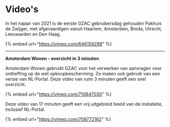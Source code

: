 # Video's

In het najaar van 2021 is de eerste GZAC gebruikersdag gehouden Pakhuis de Zwijger, met afgevaardigen vanuit Haarlem, Amsterdam, Breda, Utrecht, Leeuwarden en Den Haag.&#x20;

{% embed url="https://vimeo.com/646159298" %}

****

**Amsterdam Wonen - overzicht in 3 minuten**

Amsterdam Wonen gebruikt GZAC voor het verwerken van aanvragen voor ontheffing op de wet opkoopbescherming. Ze maken ook gebruik van een versie van NL-Portal. Deze video van ruim 3 minuten geeft een snel overzicht.&#x20;

{% embed url="https://vimeo.com/710847030" %}

Deze video van 17 minuten geeft een vrij uitgebreid beeld van de installatie, inclusief NL-Portal.&#x20;



{% embed url="https://vimeo.com/708772162" %}
